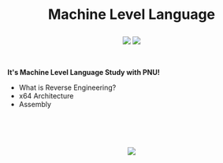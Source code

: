 # <p align="center">Machine Level Language</p>  

<p align="center">
<img src="https://img.shields.io/badge/C-A8B9CC?style=for-the-badge&logo=C&logoColor=black"> <img src="https://img.shields.io/badge/Assembly-654FF0?style=for-the-badge&logo=WebAssembly&logoColor=white">
</p>
<br/>

__It's Machine Level Language Study with PNU!__
- What is Reverse Engineering?
- x64 Architecture
- Assembly

<br/>
<br/>
<br/>
<p align="center">
<img src="https://github-readme-stats.vercel.app/api?username=Jinseop-Sim&show_icons=true&theme=gruvbox&hide=["issues"]">
</p> 
